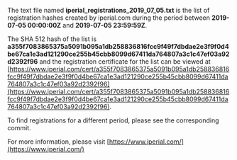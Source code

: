 The text file named **iperial_registrations_2019_07_05.txt** is the list of registration hashes created by iperial.com during the period between **2019-07-05 00:00:00Z** and **2019-07-05 23:59:59Z**.

The SHA 512 hash of the list is **a355f7083865375a5091b095a1db258836816fcc9f49f7dbdae2e3f9f0d4be67ca1e3ad121290ce255b45cbb8099d67411da764807a3c1c47ef03a92d2392f96** and the registration certificate for the list can be viewed at [https://www.iperial.com/cert/a355f7083865375a5091b095a1db258836816fcc9f49f7dbdae2e3f9f0d4be67ca1e3ad121290ce255b45cbb8099d67411da764807a3c1c47ef03a92d2392f96](https://www.iperial.com/cert/a355f7083865375a5091b095a1db258836816fcc9f49f7dbdae2e3f9f0d4be67ca1e3ad121290ce255b45cbb8099d67411da764807a3c1c47ef03a92d2392f96).

To find registrations for a different period, please see the corresponding commit.

For more information, please visit [https://www.iperial.com/](https://www.iperial.com/)
